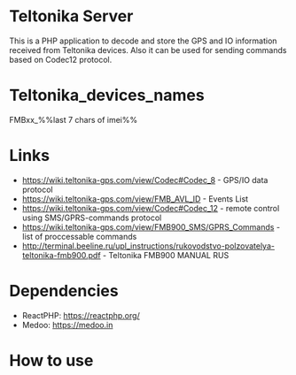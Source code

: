# Teltonika Server

This is a PHP application to decode and store the GPS and IO information received from Teltonika devices.
Also it can be used for sending commands based on Codec12 protocol.


# Teltonika_devices_names

FMBxx_%%last 7 chars of imei%%


# Links

* https://wiki.teltonika-gps.com/view/Codec#Codec_8 - GPS/IO data protocol
*  https://wiki.teltonika-gps.com/view/FMB_AVL_ID - Events List
* https://wiki.teltonika-gps.com/view/Codec#Codec_12 - remote control using SMS/GPRS-commands protocol
* https://wiki.teltonika-gps.com/view/FMB900_SMS/GPRS_Commands - list of proccessable commands
* http://terminal.beeline.ru/upl_instructions/rukovodstvo-polzovatelya-teltonika-fmb900.pdf - Teltonika FMB900 MANUAL RUS


# Dependencies

* ReactPHP: https://reactphp.org/
* Medoo: https://medoo.in


# How to use
